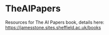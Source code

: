 # TheAIPapers
Resources for The AI Papers book, details here: https://jamesstone.sites.sheffield.ac.uk/books
